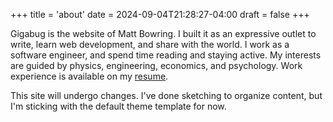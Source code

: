 +++
title = 'about'
date = 2024-09-04T21:28:27-04:00
draft = false
+++

Gigabug is the website of Matt Bowring. I built it as an expressive outlet to write, learn web development, and share with the world. I work as a software engineer, and spend time reading and staying active. My interests are guided by physics, engineering, economics, and psychology. Work experience is available on my [resume](/about/matt-bowring-resume.pdf).

This site will undergo changes. I've done sketching to organize content, but I'm sticking with the default theme template for now.
